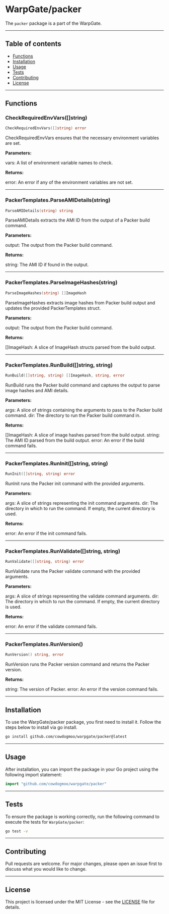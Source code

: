 # WarpGate/packer

The `packer` package is a part of the WarpGate.

---

## Table of contents

- [Functions](#functions)
- [Installation](#installation)
- [Usage](#usage)
- [Tests](#tests)
- [Contributing](#contributing)
- [License](#license)

---

## Functions

### CheckRequiredEnvVars([]string)

```go
CheckRequiredEnvVars([]string) error
```

CheckRequiredEnvVars ensures that the necessary environment variables are set.

**Parameters:**

vars: A list of environment variable names to check.

**Returns:**

error: An error if any of the environment variables are not set.

---

### PackerTemplates.ParseAMIDetails(string)

```go
ParseAMIDetails(string) string
```

ParseAMIDetails extracts the AMI ID from the output of a Packer build command.

**Parameters:**

output: The output from the Packer build command.

**Returns:**

string: The AMI ID if found in the output.

---

### PackerTemplates.ParseImageHashes(string)

```go
ParseImageHashes(string) []ImageHash
```

ParseImageHashes extracts image hashes from Packer build output and updates
the provided PackerTemplates struct.

**Parameters:**

output: The output from the Packer build command.

**Returns:**

[]ImageHash: A slice of ImageHash structs parsed from the build output.

---

### PackerTemplates.RunBuild([]string, string)

```go
RunBuild([]string, string) []ImageHash, string, error
```

RunBuild runs the Packer build command and captures the output to parse image
hashes and AMI details.

**Parameters:**

args: A slice of strings containing the arguments to pass to the Packer build command.
dir: The directory to run the Packer build command in.

**Returns:**

[]ImageHash: A slice of image hashes parsed from the build output.
string: The AMI ID parsed from the build output.
error: An error if the build command fails.

---

### PackerTemplates.RunInit([]string, string)

```go
RunInit([]string, string) error
```

RunInit runs the Packer init command with the provided arguments.

**Parameters:**

args: A slice of strings representing the init command arguments.
dir: The directory in which to run the command. If empty, the current
directory is used.

**Returns:**

error: An error if the init command fails.

---

### PackerTemplates.RunValidate([]string, string)

```go
RunValidate([]string, string) error
```

RunValidate runs the Packer validate command with the provided arguments.

**Parameters:**

args: A slice of strings representing the validate command arguments.
dir: The directory in which to run the command. If empty, the current
directory is used.

**Returns:**

error: An error if the validate command fails.

---

### PackerTemplates.RunVersion()

```go
RunVersion() string, error
```

RunVersion runs the Packer version command and returns the Packer version.

**Returns:**

string: The version of Packer.
error: An error if the version command fails.

---

## Installation

To use the WarpGate/packer package, you first need to install it.
Follow the steps below to install via go install.

```bash
go install github.com/cowdogmoo/warpgate/packer@latest
```

---

## Usage

After installation, you can import the package in your Go project
using the following import statement:

```go
import "github.com/cowdogmoo/warpgate/packer"
```

---

## Tests

To ensure the package is working correctly, run the following
command to execute the tests for `WarpGate/packer`:

```bash
go test -v
```

---

## Contributing

Pull requests are welcome. For major changes,
please open an issue first to discuss what
you would like to change.

---

## License

This project is licensed under the MIT
License - see the [LICENSE](https://github.com/CowDogMoo/WarpGate/blob/main/LICENSE)
file for details.
